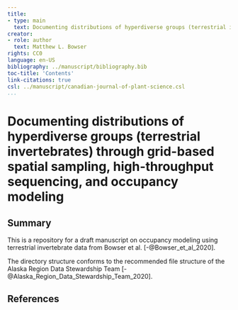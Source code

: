 ```yaml
---
title:
- type: main
  text: Documenting distributions of hyperdiverse groups (terrestrial invertebrates) through grid-based spatial sampling, high-throughput sequencing, and occupancy modeling
creator:
- role: author
  text: Matthew L. Bowser
rights: CC0
language: en-US
bibliography: ../manuscript/bibliography.bib
toc-title: 'Contents'
link-citations: true
csl: ../manuscript/canadian-journal-of-plant-science.csl
...
```


# Documenting distributions of hyperdiverse groups (terrestrial invertebrates) through grid-based spatial sampling, high-throughput sequencing, and occupancy modeling

## Summary

This is a repository for a draft manuscript on occupancy modeling using terrestrial invertebrate data from Bowser et al. [-@Bowser_et_al_2020].

The directory structure conforms to the recommended file structure of the Alaska Region Data Stewardship Team [-@Alaska_Region_Data_Stewardship_Team_2020].

## References
